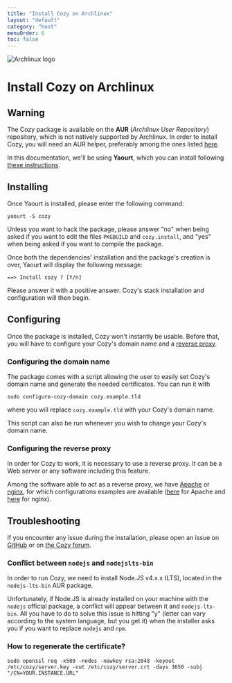 ```yaml
---
title: "Install Cozy on Archlinux"
layout: "default"
category: "host"
menuOrder: 6
toc: false
---
```



<div class="install-inner-logo"> 
<img alt="Archlinux logo" src="/assets/images/archlinux-logo.png">
</div>

# Install Cozy on Archlinux

## Warning

The Cozy package is available on the **AUR** (*Archlinux User Repository*) repository, which is not natively supported by Archlinux. In order to install Cozy, you will need an AUR helper, preferably among the ones listed [here](https://wiki.archlinux.org/index.php/AUR_helpers).

In this documentation, we'll be using **Yaourt**, which you can install following [these instructions](https://archlinux.fr/yaourt-en).

## Installing

Once Yaourt is installed, please enter the following command:

```
yaourt -S cozy
```

Unless you want to hack the package, please answer "no" when being asked if you want to edit the files `PKGBUILD` and `cozy.install`, and "yes" when being asked if you want to compile the package.

Once both the dependencies' installation and the package's creation is over, Yaourt will display the following message:

```
==> Install cozy ? [Y/n]
```

Please answer it with a positive answer. Cozy's stack installation and configuration will then begin.

## Configuring

Once the package is installed, Cozy won't instantly be usable. Before that, you will have to configure your Cozy's domain name and a [reverse proxy](https://en.wikipedia.org/wiki/Reverse_proxy).

### Configuring the domain name

The package comes with a script allowing the user to easily set Cozy's domain name and generate the needed certificates. You can run it with

```
sudo configure-cozy-domain cozy.example.tld
```

where you will replace `cozy.example.tld` with your Cozy's domain name.

This script can also be run whenever you wish to change your Cozy's domain name.

### Configuring the reverse proxy

In order for Cozy to work, it is necessary to use a reverse proxy. It can be a Web server or any software including this feature.

Among the software able to act as a reverse proxy, we have [Apache](https://wiki.archlinux.org/index.php/Apache_HTTP_Server) or [nginx](https://wiki.archlinux.org/index.php/Nginx), for which configurations examples are available ([here](https://github.com/cozy/cozy-debian/blob/master/apache-config) for Apache and [here](https://github.com/cozy/cozy-debian/blob/master/nginx-config) for nginx).

## Troubleshooting

If you encounter any issue during the installation, please open an issue on [GitHub](https://github.com/babolivier/cozy-archlinux) or on [the Cozy forum](https://forum.cozy.io/t/cozy-on-archlinux/1342).

### Conflict between `nodejs` and `nodejslts-bin`

In order to run Cozy, we need to install Node.JS v4.x.x (LTS), located in the `nodejs-lts-bin` AUR package.

Unfortunately, if Node.JS is already installed on your machine with the `nodejs` official package, a conflict will appear between it and `nodejs-lts-bin`. All you have to do to solve this issue is hitting "y" (letter can vary according to the system language, but you get it) when the installer asks you if you want to replace `nodejs` and `npm`.

### How to regenerate the certificate?

    sudo openssl req -x509 -nodes -newkey rsa:2048 -keyout /etc/cozy/server.key -out /etc/cozy/server.crt -days 3650 -subj "/CN=YOUR.INSTANCE.URL"
